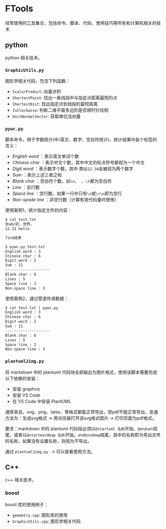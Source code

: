 # FTools

经常使用的工具集合，包括命令、脚本、代码、使用技巧等所有和计算机相关的技术

## python

python 相关技术。

### `GraphicUtils.py`

图形学相关代码，包含下列函数：

- `ScalarProduct`: 向量点积
- `ShortestPoint`: 找出一条线段中与指定点距离最短的点
- `ShortestDist`: 找出指定点到线段的最短距离
- `IsClockwise`: 判断二维平面多边形是否顺时针绘制
- `UnitNormalVector`: 获取单位法向量

### `pywc.py`

脚本命令，用于字数统计(中/英文、数字、空白符统计)，统计结果中各个标签的含义：

- *English word* ：表示英文单词个数
- *Chinese char* ：表示中文个数，其中中文的标点符号都视为一个中文
- *Digit word* ：表示数字个数，其中 类似`12.34`会被视为两个数字
- *Sum* ：表示上述三者之和
- *Blank char* ：空白符个数，如`\n`、` `、`\t`都为空白符
- *Line* ：总行数
- *Space line* ：空行数，如果一行中只有`\n`或`\r\n`即为空行
- *Non-spade line* ：非空行数（计算有效代码量时使用）

使用案例1，统计指定文件的内容：
```sh
$ cat test.txt
你abc好，世界。
12.31 hello

find结束

$ pywc.py test.txt
English word : 3
Chinese char : 6
Digit word : 2
Sum : 11
--------------------
Blank char : 6
Lines : 5
Space line : 2
Non-space line : 3
```

使用案例2，通过管道传递数据：
```sh
$ cat test.txt | pywc.py
English word : 3
Chinese char : 6
Digit word : 2
Sum : 11
--------------------
Blank char : 6
Lines : 5
Space line : 2
Non-space line : 3
```

### `plantuml2img.py`

将 markdown 中的 plantuml 代码块全部输出为图片格式，使用该脚本需要完成以下依赖的安装：

- 安装 graphviz
- 安装 VS Code
- 在 VS Code 中安装 PlantUML 

通常来说，svg、png、latex、等格式都能正常导出，但pdf不能正常导出，变通方法为：生成svg格式 -> 用浏览器打开该svg格式图片 -> 打印页面为pdf格式。

要求：markdown 中的 plantuml 代码段必须以`@startuml 名称`开始、`@enduml`结尾，或者以`@startmindmap 名称`开始，`endmindmap`结尾，其中的名称即为导出文件的名称，如果没有设置名称，则视为不导出。

通过 `plantuml2img.py -h` 可以查看使用方法。

## C++

c++ 相关技术。

### boost
boost 库的使用例子：
- `geometry.cpp`: 图形库的使用
-  `GraphicUtils.cpp`: 图形学相关代码


